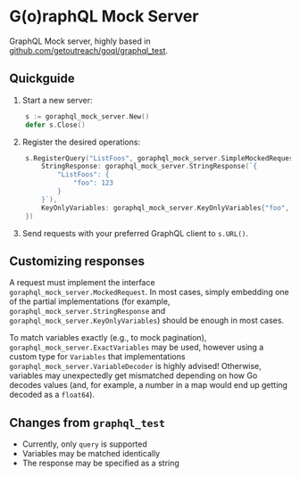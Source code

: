 # G(o)raphQL Mock Server

GraphQL Mock server, highly based in [github.com/getoutreach/goql/graphql\_test](https://pkg.go.dev/github.com/getoutreach/goql/graphql_test).

## Quickguide

1. Start a new server:

```go
	s := goraphql_mock_server.New()
	defer s.Close()
```

2. Register the desired operations:

```go
	s.RegisterQuery("ListFoos", goraphql_mock_server.SimpleMockedRequest{
		StringResponse: goraphql_mock_server.StringResponse(`{
			"ListFoos": {
				"foo": 123
			}
		}`),
		KeyOnlyVariables: goraphql_mock_server.KeyOnlyVariables{"foo", "num"},
	})
```

3. Send requests with your preferred GraphQL client to `s.URL()`.

## Customizing responses

A request must implement the interface `goraphql_mock_server.MockedRequest`.
In most cases, simply embedding one of the partial implementations
(for example, `goraphql_mock_server.StringResponse` and `goraphql_mock_server.KeyOnlyVariables`)
should be enough in most cases.

To match variables exactly (e.g., to mock pagination), `goraphql_mock_server.ExactVariables` may be used,
however using a custom type for `Variables` that implementations `goraphql_mock_server.VariableDecoder` is highly advised!
Otherwise, variables may unexpectedly get mismatched depending on how Go decodes values
(and, for example, a number in a map would end up getting decoded as a `float64`).

## Changes from `graphql_test`

* Currently, only `query` is supported
* Variables may be matched identically
* The response may be specified as a string

